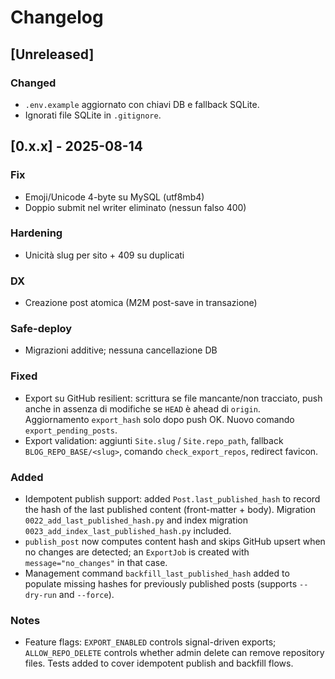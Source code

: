 # Changelog

## [Unreleased]

### Changed

- `.env.example` aggiornato con chiavi DB e fallback SQLite.
- Ignorati file SQLite in `.gitignore`.


## [0.x.x] - 2025-08-14

### Fix

- Emoji/Unicode 4-byte su MySQL (utf8mb4)
- Doppio submit nel writer eliminato (nessun falso 400)

### Hardening

- Unicità slug per sito + 409 su duplicati

### DX

- Creazione post atomica (M2M post-save in transazione)

### Safe-deploy

- Migrazioni additive; nessuna cancellazione DB


### Fixed

- Export su GitHub resilient: scrittura se file mancante/non tracciato, push anche in assenza di modifiche se `HEAD` è ahead di `origin`. Aggiornamento `export_hash` solo dopo push OK. Nuovo comando `export_pending_posts`.
- Export validation: aggiunti `Site.slug` / `Site.repo_path`, fallback `BLOG_REPO_BASE/<slug>`, comando `check_export_repos`, redirect favicon.


### Added

- Idempotent publish support: added `Post.last_published_hash` to record the hash of the last published content (front-matter + body). Migration `0022_add_last_published_hash.py` and index migration `0023_add_index_last_published_hash.py` included.
- `publish_post` now computes content hash and skips GitHub upsert when no changes are detected; an `ExportJob` is created with `message="no_changes"` in that case.
- Management command `backfill_last_published_hash` added to populate missing hashes for previously published posts (supports `--dry-run` and `--force`).


### Notes

- Feature flags: `EXPORT_ENABLED` controls signal-driven exports; `ALLOW_REPO_DELETE` controls whether admin delete can remove repository files. Tests added to cover idempotent publish and backfill flows.
